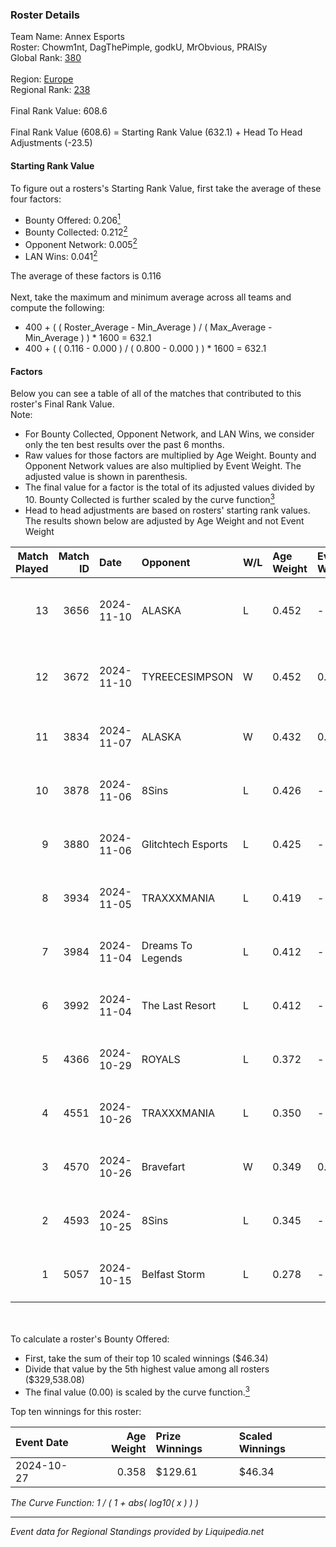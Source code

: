 ### Roster Details<br />
Team Name: Annex Esports<br />
Roster: Chowm1nt, DagThePimple, godkU, MrObvious, PRAISy<br />
Global Rank: [380](../standings_global.md)<br />
<br />
Region: [Europe]( ../standings_europe.md)<br />
Regional Rank: [238]( ../standings_europe.md)<br />
<br />
Final Rank Value:  608.6<br />
<br />
Final Rank Value (608.6) = Starting Rank Value (632.1) + Head To Head Adjustments (-23.5)<br />

#### Starting Rank Value<br />
To figure out a rosters's Starting Rank Value, first take the average of these four factors:<br />
- Bounty Offered: 0.206[<sup>1</sup>](#table2)
- Bounty Collected: 0.212[<sup>2</sup>](#table1)
- Opponent Network: 0.005[<sup>2</sup>](#table1)
- LAN Wins: 0.041[<sup>2</sup>](#table1)

The average of these factors is 0.116<br />
<br />
Next, take the maximum and minimum average across all teams and compute the following:<br />
- 400 + ( ( Roster_Average - Min_Average ) / ( Max_Average - Min_Average ) ) * 1600 = 632.1
- 400 + ( ( 0.116 - 0.000 ) / ( 0.800 - 0.000 ) ) * 1600 = 632.1


#### Factors<br />
Below you can see a table of all of the matches that contributed to this roster's Final Rank Value.<br />
Note:<br />

- For Bounty Collected, Opponent Network, and LAN Wins, we consider only the ten best results over the past 6 months.
- Raw values for those factors are multiplied by Age Weight. Bounty and Opponent Network values are also multiplied by Event Weight. The adjusted value is shown in parenthesis.
- The final value for a factor is the total of its adjusted values divided by 10. Bounty Collected is further scaled by the curve function[<sup>3</sup>](#curveFunction)
- Head to head adjustments are based on rosters' starting rank values. The results shown below are adjusted by Age Weight and not Event Weight
<span id="table1"></span><br />


| Match Played | Match ID | Date       | Opponent           | W/L | Age Weight | Event Weight | Bounty Collected | Opponent Network | LAN Wins  | H2H Adj. | Roster                                           |
| -: | -: | :- | :- | :- | :- | :- | :- | :- | :- | -: | :- |
|           13 |     3656 | 2024-11-10 | ALASKA             | L   | 0.452      | -            | -                | -                | -         |    -1.15 | Chowm1nt, DagThePimple, godkU, MrObvious, PRAISy |
|           12 |     3672 | 2024-11-10 | TYREECESIMPSON     | W   | 0.452      | 0.143        | 0.000 (0.000)    | 0.000 (0.000)    | 0 (0.000) |     3.38 | Chowm1nt, DagThePimple, godkU, MrObvious, PRAISy |
|           11 |     3834 | 2024-11-07 | ALASKA             | W   | 0.432      | 0.143        | 0.031 (0.002)    | 0.867 (0.054)    | 0 (0.000) |    12.64 | Chowm1nt, DagThePimple, godkU, m0g, MrObvious    |
|           10 |     3878 | 2024-11-06 | 8Sins              | L   | 0.426      | -            | -                | -                | -         |    -1.93 | Chowm1nt, DagThePimple, godkU, m0g, MrObvious    |
|            9 |     3880 | 2024-11-06 | Glitchtech Esports | L   | 0.425      | -            | -                | -                | -         |    -7.83 | Chowm1nt, DagThePimple, godkU, m0g, MrObvious    |
|            8 |     3934 | 2024-11-05 | TRAXXXMANIA        | L   | 0.419      | -            | -                | -                | -         |    -5.26 | Chowm1nt, DagThePimple, godkU, m0g, MrObvious    |
|            7 |     3984 | 2024-11-04 | Dreams To Legends  | L   | 0.412      | -            | -                | -                | -         |    -6.55 | Chowm1nt, DagThePimple, godkU, m0g, MrObvious    |
|            6 |     3992 | 2024-11-04 | The Last Resort    | L   | 0.412      | -            | -                | -                | -         |    -4.82 | Chowm1nt, DagThePimple, godkU, m0g, MrObvious    |
|            5 |     4366 | 2024-10-29 | ROYALS             | L   | 0.372      | -            | -                | -                | -         |    -4.57 | Chowm1nt, DagThePimple, godkU, m0g, MrObvious    |
|            4 |     4551 | 2024-10-26 | TRAXXXMANIA        | L   | 0.350      | -            | -                | -                | -         |    -4.89 | Chowm1nt, DagThePimple, godkU, m0g, MrObvious    |
|            3 |     4570 | 2024-10-26 | Bravefart          | W   | 0.349      | 0.143        | 0.000 (0.000)    | 0.016 (0.001)    | 1 (0.349) |     2.68 | Chowm1nt, DagThePimple, godkU, m0g, MrObvious    |
|            2 |     4593 | 2024-10-25 | 8Sins              | L   | 0.345      | -            | -                | -                | -         |    -1.81 | Chowm1nt, DagThePimple, godkU, m0g, MrObvious    |
|            1 |     5057 | 2024-10-15 | Belfast Storm      | L   | 0.278      | -            | -                | -                | -         |    -3.44 | Chowm1nt, DagThePimple, godkU, m0g, MrObvious    |

<br />
<span id="table2"></span><br />
To calculate a roster's Bounty Offered:<br />

- First, take the sum of their top 10 scaled winnings ($46.34)
- Divide that value by the 5th highest value among all rosters ($329,538.08)
- The final value (0.00) is scaled by the curve function.[<sup>3</sup>](#curveFunction)

Top ten winnings for this roster:<br />

| Event Date | Age Weight | Prize Winnings | Scaled Winnings |
| :- | -: | :- | :- |
| 2024-10-27 |      0.358 | $129.61        | $46.34          |


<span id="curveFunction"></span>_The Curve Function: 1 / ( 1 + abs( log10( x ) ) )_<br />

---
_Event data for Regional Standings provided by Liquipedia.net_<br />
